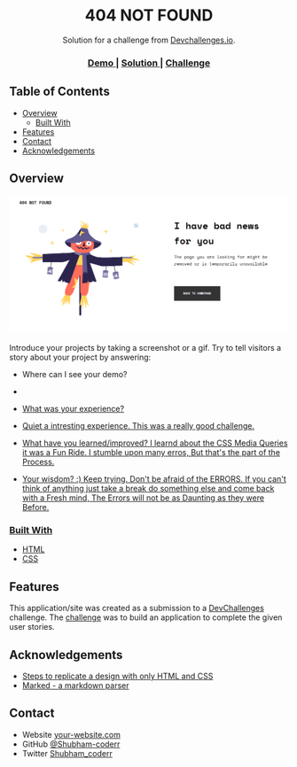 <!-- Please update value in the {}  -->

<h1 align="center">404 NOT FOUND</h1>

<div align="center">
   Solution for a challenge from  <a href="http://devchallenges.io" target="_blank">Devchallenges.io</a>.
</div>

<div align="center">
  <h3>
    <a href="https://shubham-coderr.github.io/404-NOT-FOUND/">
      Demo
    </a>
    <span> | </span>
    <a href="https://github.com/Shubham-coderr/404-NOT-FOUND.git">
      Solution
    </a>
    <span> | </span>
    <a href="https://devchallenges.io/challenges/wBunSb7FPrIepJZAg0sY">
      Challenge
    </a>
  </h3>
</div>

<!-- TABLE OF CONTENTS -->

## Table of Contents

- [Overview](#overview)
  - [Built With](#built-with)
- [Features](#features)
- [Contact](#contact)
- [Acknowledgements](#acknowledgements)

<!-- OVERVIEW -->

## Overview

![screenshot](https://github.com/Shubham-coderr/404-NOT-FOUND/blob/main/Images/404%20NOT%20FOUND%20screenshot.png)

Introduce your projects by taking a screenshot or a gif. Try to tell visitors a story about your project by answering:

- Where can I see your demo?
- <a href="https://shubham-coderr.github.io/404-NOT-FOUND/">
   
- What was your experience?
- Quiet a intresting experience. This was a really good challenge.
- What have you learned/improved?
   I learnd about the CSS Media Queries it was a Fun Ride. I stumble upon many erros, But that's the part of the Process.
- Your wisdom? :)
   Keep trying. Don't be afraid of the ERRORS. If you can't think of anything just take a break do something else and come back with a Fresh mind, The Errors will not be as Daunting as they were Before.
### Built With

<!-- This section should list any major frameworks that you built your project using. Here are a few examples.-->

- [HTML](https://developer.mozilla.org/en-US/docs/Web/HTML)
- [CSS](https://developer.mozilla.org/en-US/docs/Web/CSS)

## Features

<!-- List the features of your application or follow the template. Don't share the figma file here :) -->

This application/site was created as a submission to a [DevChallenges](https://devchallenges.io/challenges) challenge. The [challenge](https://devchallenges.io/challenges/wBunSb7FPrIepJZAg0sY) was to build an application to complete the given user stories.

## Acknowledgements

<!-- This section should list any articles or add-ons/plugins that helps you to complete the project. This is optional but it will help you in the future. For exmpale -->

- [Steps to replicate a design with only HTML and CSS](https://devchallenges-blogs.web.app/how-to-replicate-design/)
- [Marked - a markdown parser](https://github.com/chjj/marked)

## Contact

- Website [your-website.com](https://{your-web-site-link})
- GitHub [@Shubham-coderr](https://{github.com/Shubham-coderr})
- Twitter [Shubham_coderr](https://{twitter.com/Shubham_coderr})
